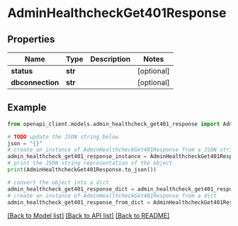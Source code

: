 # AdminHealthcheckGet401Response


## Properties

Name | Type | Description | Notes
------------ | ------------- | ------------- | -------------
**status** | **str** |  | [optional] 
**dbconnection** | **str** |  | [optional] 

## Example

```python
from openapi_client.models.admin_healthcheck_get401_response import AdminHealthcheckGet401Response

# TODO update the JSON string below
json = "{}"
# create an instance of AdminHealthcheckGet401Response from a JSON string
admin_healthcheck_get401_response_instance = AdminHealthcheckGet401Response.from_json(json)
# print the JSON string representation of the object
print(AdminHealthcheckGet401Response.to_json())

# convert the object into a dict
admin_healthcheck_get401_response_dict = admin_healthcheck_get401_response_instance.to_dict()
# create an instance of AdminHealthcheckGet401Response from a dict
admin_healthcheck_get401_response_from_dict = AdminHealthcheckGet401Response.from_dict(admin_healthcheck_get401_response_dict)
```
[[Back to Model list]](../README.md#documentation-for-models) [[Back to API list]](../README.md#documentation-for-api-endpoints) [[Back to README]](../README.md)


